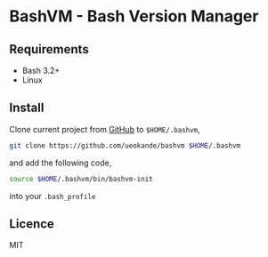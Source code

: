 BashVM - Bash Version Manager
=============================

Requirements
------------

- Bash 3.2+
- Linux

Install
-------

Clone current project from  [GitHub](https://github.com/ueokande/bashvm) to `$HOME/.bashvm`,

```sh
git clone https://github.com/ueokande/bashvm $HOME/.bashvm
```

and add the following code,

```sh
source $HOME/.bashvm/bin/bashvm-init
```

into your `.bash_profile`

Licence
-------

MIT
